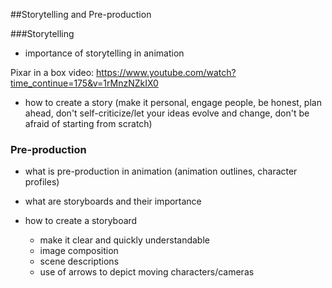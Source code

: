 ##Storytelling and Pre-production

###Storytelling

- importance of storytelling in animation

Pixar in a box video: https://www.youtube.com/watch?time_continue=175&v=1rMnzNZkIX0

- how to create a story (make it personal, engage people, be honest, plan ahead, don't self-criticize/let your ideas evolve and change, don't be afraid of starting from scratch)

### Pre-production

- what is pre-production in animation (animation outlines, character profiles)

- what are storyboards and their importance

- how to create a storyboard

    - make it clear and quickly understandable
    - image composition
    - scene descriptions
    - use of arrows to depict moving characters/cameras